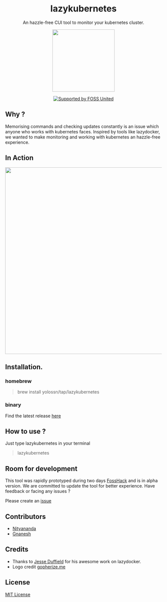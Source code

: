 <h1 align="center">lazykubernetes</h1>
<p align="center">An hazzle-free CUI tool to monitor your kubernetes cluster.</p>
<p align="center">
    <img src="https://user-images.githubusercontent.com/22731013/93019273-8f676f00-f5f3-11ea-9cb9-fabef4f62e1f.png" height="200px"/>
</p>
<p align="center">
    <a href="https://fossunited.org"><img src="http://fossunited.org/files/fossunited-badge.svg" alt="Supported by FOSS United" /></a>
</p>


## Why ?

Memorising commands and checking updates constantly is an issue which anyone who works with kubernetes faces. Inspired by tools like lazydocker, we wanted to make monitoring and working with kubernetes an hazzle-free experience.


## In Action

<p align="center">
  <img width="800" height="600" src="https://user-images.githubusercontent.com/20211167/93019297-c6d61b80-f5f3-11ea-847a-08543d8deb87.gif">
</p>



## Installation.

### homebrew
> brew install yolossn/tap/lazykubernetes

### binary
Find the latest release [here](https://github.com/yolossn/lazykubernetes/releases)

## How to use ?

Just type lazykubernetes in your terminal

>lazykubernetes

## Room for development

This tool was rapidly prototyped during two days [FossHack](https://fossunited.org/hackathon) and is in alpha version. We are committed to update the tool for better experience.
Have feedback or facing any issues ? 

Please create an [issue](https://github.com/yolossn/lazykubernetes/issues)

## Contributors
- [Nityananda](https://github.com/nityanandagohain)
- [Gnanesh](https://github.com/GnaneshKunal)

## Credits
- Thanks to [Jesse Duffield](https://github.com/jesseduffield) for his awesome work on lazydocker.
- Logo credit [gopherize.me](gopherize.me)

## License

[MIT License](https://github.com/yolossn/lazykubernetes/blob/master/LICENSE)
